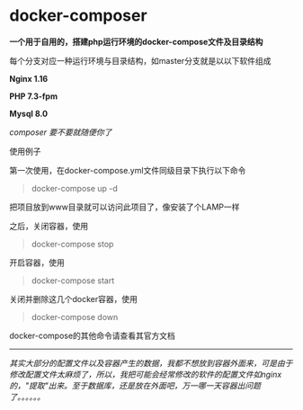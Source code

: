# docker-composer
**一个用于自用的，搭建php运行环境的docker-compose文件及目录结构**
  

每个分支对应一种运行环境与目录结构，如master分支就是以以下软件组成

**Nginx 1.16**

**PHP 7.3-fpm**

**Mysql 8.0**

*composer  要不要就随便你了*

使用例子

第一次使用，在docker-compose.yml文件同级目录下执行以下命令

>docker-compose up -d

把项目放到www目录就可以访问此项目了，像安装了个LAMP一样

之后，关闭容器，使用

> docker-compose stop

开启容器，使用

> docker-compose start

关闭并删除这几个docker容器，使用

> docker-compose down

docker-compose的其他命令请查看其官方文档

***


*其实大部分的配置文件以及容器产生的数据，我都不想放到容器外面来，可是由于修改配置文件太麻烦了，所以，我把可能会经常修改的软件的配置文件如nginx的，"提取"出来。至于数据库，还是放在外面吧，万一哪一天容器出问题了。。。。。。*